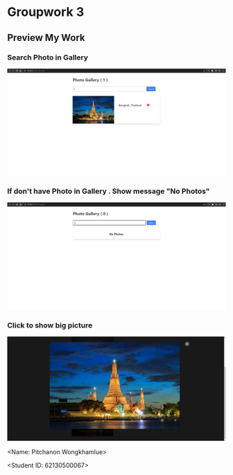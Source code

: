 # Groupwork 3
 
## Preview My Work 

### Search Photo in Gallery
![alt text](/62130500067_groupwork_4/preview1.jpg?raw=true "Preview1")

### If don't have Photo in Gallery . Show message "No Photos"
![alt text](/62130500067_groupwork_4/preview2.jpg?raw=true "Preview2")

### Click to show big picture
![alt text](/62130500067_groupwork_4/preview3.jpg?raw=true "Preview3")

<Name: Pitchanon Wongkhamlue> 

<Student ID: 62130500067>

